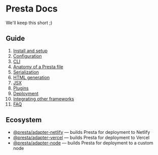 # Presta Docs

We'll keep this short ;)

## Guide

1. [Install and setup](install.md)
2. [Configuration](configuration.md)
3. [CLI](cli.md)
4. [Anatomy of a Presta file](anatomy-of-a-presta-file.md)
5. [Serialization](serialization.md)
6. [HTML generation](html-generation.md)
7. [JSX](jsx.md)
8. [Plugins](plugins.md)
9. [Deployment](deployment.md)
10. [Integrating other frameworks](integrations.md)
11. [FAQ](faq.md)

## Ecosystem

- [@presta/adapter-netlify]() — builds Presta for deployment to Netlify
- [@presta/adapter-vercel]() — builds Presta for deployment to Vercel
- [@presta/adapter-node]() — builds Presta for deployment to a custom node
